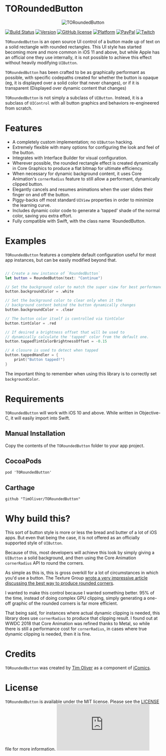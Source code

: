 # TORoundedButton

<p align="center">
	<img src="https://raw.githubusercontent.com/TimOliver/TORoundedButton/master/screenshot.jpg" alt="TORoundedButton" />
</p>

[![Build Status](https://badge.buildkite.com/5a6554b48a4200ec601178fb1a6d9927a5eec3b94c49fd73fb.svg)](https://buildkite.com/xd-ci/toroundedbutton-run-ci)
[![Version](https://img.shields.io/cocoapods/v/TORoundedButton.svg?style=flat)](http://cocoadocs.org/docsets/TORoundedButton)
[![GitHub license](https://img.shields.io/badge/license-MIT-blue.svg)](https://raw.githubusercontent.com/TimOliver/TORoundedButton/master/LICENSE)
[![Platform](https://img.shields.io/cocoapods/p/TORoundedButton.svg?style=flat)](http://cocoadocs.org/docsets/TORoundedButton)
[![PayPal](https://img.shields.io/badge/paypal-donate-blue.svg)](https://www.paypal.com/cgi-bin/webscr?cmd=_s-xclick&hosted_button_id=M4RKULAVKV7K8)
[![Twitch](https://img.shields.io/badge/twitch-timXD-6441a5.svg)](http://twitch.tv/timXD)

`TORoundedButton` is an open source UI control of a button made up of text on a solid rectangle with rounded rectangles. This UI style has started becoming more and more common in iOS 11 and above, but while Apple has an official one they use internally, it is not possible to achieve this effect without heavily modifying `UIButton`.

`TORoundedButton` has been crafted to be as graphically performant as possible, with specific codepaths created for whether the button is opaque (eg, it is displayed over a solid color that never changes), or if it is transparent (Displayed over dynamic content that changes)

`TORoundedButton` is not simply a subclass of `UIButton`. Instead, it is a subclass of `UIControl` with all button graphics and behaviors re-engineered from scratch.

# Features

* A completely custom implementation; no `UIButton` hacking.
* Extremely flexible with many options for configuring the look and feel of the button.
* Integrates with Interface Builder for visual configuration.
* Wherever possible, the rounded rectangle effect is created dynamically in Core Graphics to produce a flat bitmap for ultimate efficiency.
* When necessary for dynamic background content, it uses Core Animation's `cornerRadius` feature to still allow a performant, dynamically clipped button.
* Elegantly cancels and resumes animations when the user slides their finger on and off the button.
* Piggy-backs off most standard `UIView` properties in order to minimize the learning curve.
* Includes dynamic color code to generate a 'tapped' shade of the normal color, saving you extra effort.
* Fully compatible with Swift, with the class name `RoundedButton.

# Examples

`TORoundedButton` features a complete default configuration useful for most app instances, but can be easily modified beyond that.

```swift

// Create a new instance of `RoundedButton`
let button = RoundedButton(text: "Continue")

// Set the background color to match the super view for best performance
button.backgroundColor = .white

// Set the background color to clear only when it the 
// background content behind the button dynamically changes
button.backgroundColor = .clear

// The button color itself is controlled via tintColor
button.tintColor = .red

// If desired a brightness offset that will be used to 
// dynamically calculate the 'tapped' color from the default one.
button.tappedTintColorBrightnessOffset = -0.15

// A closure is used to detect when tapped
button.tappedHandler = {
	print("Button tapped!")
}

```

The important thing to remember when using this library is to correctly set `backgroundColor`. 


# Requirements

`TORoundedButton` will work with iOS 10 and above. While written in Objective-C, it will easily import into Swift.

## Manual Installation

Copy the contents of the `TORoundedButton` folder to your app project.

## CocoaPods

```
pod 'TORoundedButton'
```

## Carthage

```
github "TimOliver/TORoundedButton"
```

# Why build this?

This sort of button style is more or less the bread and butter of a lot of iOS apps. But even that being the case, it is not offered as an officially supported style of `UIButton`.

Because of this, most developers will achieve this look by simply giving a `UIButton` a solid background, and then using the Core Animation `cornerRadius` API to round the corners. 

As simple as this is, this is gross overkill for a lot of circumstances in which you'd use a button. The Texture Group [wrote a very impressive article discussing the best way to produce rounded corners](https://texturegroup.org/docs/corner-rounding.html).

I wanted to make this control because I wanted something better. 95% of the time, instead of doing complex GPU clipping, simply generating a one-off graphic of the rounded corners is far more efficient.

That being said, for instances where actual dynamic clipping is needed, this library does use `cornerRadius` to produce that clipping result. I found out at WWDC 2018 that Core Animation was refined thanks to Metal, so while there is still a performance cost for `cornerRadius`, in cases where true dynamic clipping is needed, then it is fine.

# Credits

`TORoundedButton` was created by [Tim Oliver](http://twitter.com/TimOliverAU) as a component of [iComics](http://icomics.co).

# License

`TORoundedButton` is available under the MIT license. Please see the [LICENSE](LICENSE) file for more information. ![analytics](https://ga-beacon.appspot.com/UA-5643664-16/TORoundedButton/README.md?pixel)
